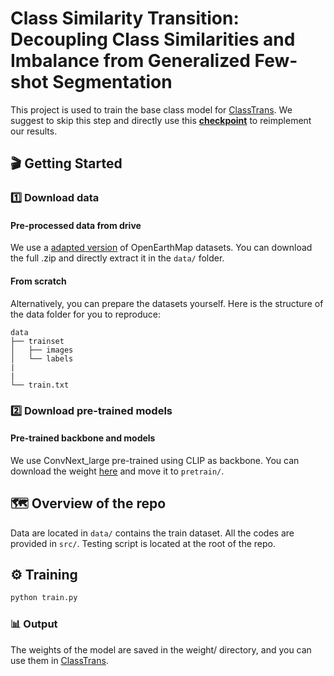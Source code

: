 # Class Similarity Transition: Decoupling Class Similarities and Imbalance from Generalized Few-shot Segmentation

This project is used to train the base class model for [ClassTrans](https://github.com/earth-insights/ClassTrans). We suggest to skip this step and directly use this **[checkpoint](https://drive.google.com/file/d/1H9Z9bLU46tDoqXHEhc4BduQ_Vs2RqGvM/view?usp=sharing)** to reimplement our results.

## &#x1F3AC; Getting Started

### :one: Download data

#### Pre-processed data from drive

We use a [adapted version](https://zenodo.org/records/10828417) of OpenEarthMap datasets. You can download the full .zip and directly extract it in the `data/` folder.

#### From scratch

Alternatively, you can prepare the datasets yourself. Here is the structure of the data folder for you to reproduce:

```
data
├── trainset
│   ├── images
│   └── labels
|
|
└── train.txt
```

### :two: Download pre-trained models

#### Pre-trained backbone and models
We use ConvNext_large pre-trained using CLIP as backbone. You can download the weight [here](https://huggingface.co/laion/CLIP-convnext_large_d_320.laion2B-s29B-b131K-ft-soup/tree/main) and move it to `pretrain/`.

## &#x1F5FA; Overview of the repo

Data are located in `data/` contains the train dataset. All the codes are provided in `src/`. Testing script is located at the root of the repo.

## &#x2699; Training 

```bash
python train.py 
```

### &#x1F4CA; Output

The weights of the model are saved in the weight/ directory, and you can use them in [ClassTrans](https://github.com/earth-insights/ClassTrans).



















